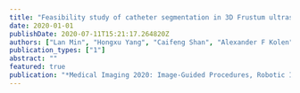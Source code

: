 ```yaml
---
title: "Feasibility study of catheter segmentation in 3D Frustum ultrasounds by DCNN"
date: 2020-01-01
publishDate: 2020-07-11T15:21:17.264820Z
authors: ["Lan Min", "Hongxu Yang", "Caifeng Shan", "Alexander F Kolen", " others"]
publication_types: ["1"]
abstract: ""
featured: true
publication: "*Medical Imaging 2020: Image-Guided Procedures, Robotic Interventions, and Modeling*"
---
```


